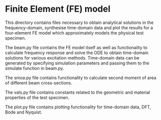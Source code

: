 # Finite Element (FE) model
This directory contains files necessary to obtain analytical solutions in the frequency-domain, synthesise time-domain data and plot the results for a four-element FE model which approximately models the physical test specimen.

The beam.py file contains the FE model itself as well as functionality to calculate frequency response and solve the ODE to obtain time-domain solutions for various excitation methods. Time-domain data can be generated by specifying simulation parameters and passing them to the simulate function in beam.py.

The smoa.py file contains functionality to calculate second moment of area of different beam cross-sections.

The vals.py file contains constants related to the geometric and material properties of the test specimen.

The plot.py file contains plotting functionality for time-domain data, DFT, Bode and Nyquist.
